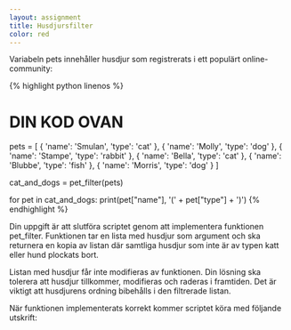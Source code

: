 ```yaml
---
layout: assignment
title: Husdjursfilter
color: red
---
```

Variabeln pets innehåller husdjur som registrerats i ett populärt online-community:

{% highlight python linenos %}
# DIN KOD OVAN

pets = [
    { 'name': 'Smulan', 'type': 'cat' },
    { 'name': 'Molly', 'type': 'dog' },
    { 'name': 'Stampe', 'type': 'rabbit' },
    { 'name': 'Bella', 'type': 'cat' },
    { 'name': 'Blubbe', 'type': 'fish' },
    { 'name': 'Morris', 'type': 'dog' }
]

cat_and_dogs = pet_filter(pets)

for pet in cat_and_dogs:
    print(pet["name"], '(' + pet["type"] + ')')
{% endhighlight %}

Din uppgift är att slutföra scriptet genom att implementera funktionen pet_filter. Funktionen tar en lista med husdjur som argument och ska returnera en kopia av listan där samtliga husdjur som inte är av typen katt eller hund plockats bort.

Listan med husdjur får inte modifieras av funktionen. Din lösning ska tolerera att husdjur tillkommer, modifieras och raderas i framtiden. Det är viktigt att husdjurens ordning bibehålls i den filtrerade listan.

När funktionen implementerats korrekt kommer scriptet köra med följande utskrift: